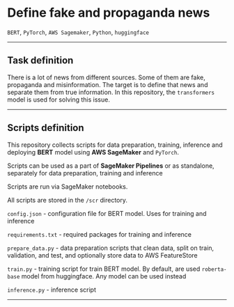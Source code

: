 # Define fake and propaganda news 

`BERT`, `PyTorch`, `AWS Sagemaker`, `Python`, `huggingface`

-------

## Task definition
There is a lot of news from different sources. Some of them are fake, propaganda and 
misinformation. The target is to define that news and separate them from true 
information. In this repository, the `transformers` model is used for solving this 
issue.

-------

## Scripts definition
This repository collects scripts for data preparation, training, inference and 
deploying **BERT** model using **AWS SageMaker** and `PyTorch`.

Scripts can be used as a part of **SageMaker Pipelines** or as standalone, 
separately for data preparation, training and inference

Scripts are run via SageMaker notebooks. 

All scripts are stored in the `/scr` directory.

`config.json` - configuration file for BERT model. Uses for training and inference

`requirements.txt` - required packages for training and inference

`prepare_data.py` - data preparation scripts that clean data, split on train,  
validation, and test, and optionally store data to AWS FeatureStore

`train.py` - training script for train BERT model. By default, are used `roberta-base` 
model from huggingface. Any model can be used instead

`inference.py` - inference script

-------
